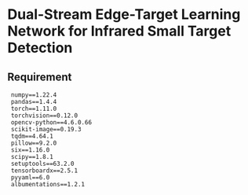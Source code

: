 # Dual-Stream Edge-Target Learning Network for Infrared Small Target Detection

## Requirement

```
 numpy==1.22.4
 pandas==1.4.4
 torch==1.11.0
 torchvision==0.12.0
 opencv-python==4.6.0.66
 scikit-image==0.19.3
 tqdm==4.64.1
 pillow==9.2.0
 six==1.16.0
 scipy==1.8.1
 setuptools==63.2.0
 tensorboardx==2.5.1
 pyyaml==6.0
 albumentations==1.2.1
```
